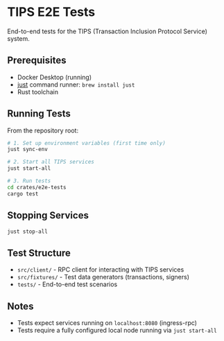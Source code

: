 # TIPS E2E Tests

End-to-end tests for the TIPS (Transaction Inclusion Protocol Service) system.

## Prerequisites

- Docker Desktop (running)
- [just](https://github.com/casey/just) command runner: `brew install just`
- Rust toolchain

## Running Tests

From the repository root:

```bash
# 1. Set up environment variables (first time only)
just sync-env

# 2. Start all TIPS services
just start-all

# 3. Run tests
cd crates/e2e-tests
cargo test
```

## Stopping Services

```bash
just stop-all
```

## Test Structure

- `src/client/` - RPC client for interacting with TIPS services
- `src/fixtures/` - Test data generators (transactions, signers)
- `tests/` - End-to-end test scenarios

## Notes

- Tests expect services running on `localhost:8080` (ingress-rpc)
- Tests require a fully configured local node running via `just start-all`

